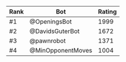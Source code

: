 Rank|Bot|Rating
---|---|---
#1|@OpeningsBot|1999
#2|@DavidsGuterBot|1672
#3|@pawnrobot|1371
#4|@MinOpponentMoves|1004
